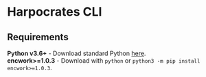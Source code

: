 # Harpocrates CLI

## Requirements
**Python v3.6+** - Download standard Python [here](https://www.python.org/downloads/).  
**encwork>=1.0.3** - Download with `python` or `python3 -m pip install encwork>=1.0.3`.